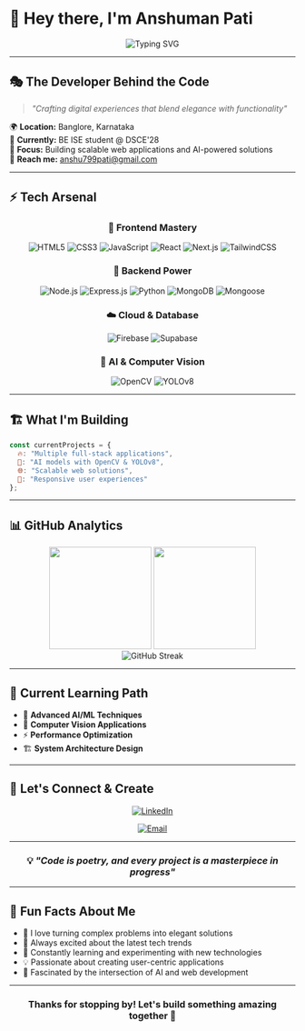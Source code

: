 # 🌟 Hey there, I'm **Anshuman Pati** 

<div align="center">

![Typing SVG](https://readme-typing-svg.herokuapp.com?font=Fira+Code&size=30&duration=3500&pause=1000&color=00D9FF&center=true&vCenter=true&width=500&lines=Full+Stack+Web+Developer;AI+%26+Computer+Vision+Enthusiast;Building+the+Future+%F0%9F%9A%80)

</div>

---

## 🎭 **The Developer Behind the Code**

> *"Crafting digital experiences that blend elegance with functionality"*

🌍 **Location:** Banglore, Karnataka  
💼 **Currently:** BE ISE student @ DSCE'28  
🎯 **Focus:** Building scalable web applications and AI-powered solutions  
📧 **Reach me:** anshu799pati@gmail.com

---

## ⚡ **Tech Arsenal**

<div align="center">

### 🎨 **Frontend Mastery**
![HTML5](https://img.shields.io/badge/HTML5-E34F26?style=for-the-badge&logo=html5&logoColor=white)
![CSS3](https://img.shields.io/badge/CSS3-1572B6?style=for-the-badge&logo=css3&logoColor=white)
![JavaScript](https://img.shields.io/badge/JavaScript-F7DF1E?style=for-the-badge&logo=javascript&logoColor=black)
![React](https://img.shields.io/badge/React-20232A?style=for-the-badge&logo=react&logoColor=61DAFB)
![Next.js](https://img.shields.io/badge/Next.js-000000?style=for-the-badge&logo=nextdotjs&logoColor=white)
![TailwindCSS](https://img.shields.io/badge/Tailwind_CSS-38B2AC?style=for-the-badge&logo=tailwind-css&logoColor=white)

### 🔧 **Backend Power**
![Node.js](https://img.shields.io/badge/Node.js-43853D?style=for-the-badge&logo=node.js&logoColor=white)
![Express.js](https://img.shields.io/badge/Express.js-404D59?style=for-the-badge)
![Python](https://img.shields.io/badge/Python-3776AB?style=for-the-badge&logo=python&logoColor=white)
![MongoDB](https://img.shields.io/badge/MongoDB-4EA94B?style=for-the-badge&logo=mongodb&logoColor=white)
![Mongoose](https://img.shields.io/badge/Mongoose-880000?style=for-the-badge&logoColor=white)

### ☁️ **Cloud & Database**
![Firebase](https://img.shields.io/badge/Firebase-039BE5?style=for-the-badge&logo=Firebase&logoColor=white)
![Supabase](https://img.shields.io/badge/Supabase-3ECF8E?style=for-the-badge&logo=supabase&logoColor=white)

### 🤖 **AI & Computer Vision**
![OpenCV](https://img.shields.io/badge/OpenCV-27338e?style=for-the-badge&logo=OpenCV&logoColor=white)
![YOLOv8](https://img.shields.io/badge/YOLOv8-00FFFF?style=for-the-badge&logoColor=black)

</div>

---

## 🏗️ **What I'm Building**

```javascript
const currentProjects = {
  🔥: "Multiple full-stack applications",
  🤖: "AI models with OpenCV & YOLOv8",
  🌐: "Scalable web solutions",
  📱: "Responsive user experiences"
};
```

---

## 📊 **GitHub Analytics**

<div align="center">
  <img height="180em" src="https://github-readme-stats.vercel.app/api?username=anshu2k24&show_icons=true&theme=tokyonight&include_all_commits=true&count_private=true"/>
  <img height="180em" src="https://github-readme-stats.vercel.app/api/top-langs/?username=anshu2k24&layout=compact&langs_count=8&theme=tokyonight"/>
</div>

<div align="center">
  <img src="https://github-readme-streak-stats.herokuapp.com/?user=anshu2k24&theme=tokyonight" alt="GitHub Streak" />
</div>

---

## 🎯 **Current Learning Path**

- 🧠 **Advanced AI/ML Techniques**
- 🔮 **Computer Vision Applications**  
- ⚡ **Performance Optimization**
- 🏗️ **System Architecture Design**

---

## 🤝 **Let's Connect & Create**

<div align="center">

[![LinkedIn](https://img.shields.io/badge/LinkedIn-0077B5?style=for-the-badge&logo=linkedin&logoColor=white)](https://www.linkedin.com/in/anshuman-pati-5575bb34a/)
<!--[![Twitter](https://img.shields.io/badge/Twitter-1DA1F2?style=for-the-badge&logo=twitter&logoColor=white)]([YOUR_TWITTER_URL])-->
<!--[![Portfolio](https://img.shields.io/badge/Portfolio-FF5722?style=for-the-badge&logo=google-chrome&logoColor=white)]([YOUR_PORTFOLIO_URL])-->
[![Email](https://img.shields.io/badge/Email-D14836?style=for-the-badge&logo=gmail&logoColor=white)](mailto:anshu799pati@gmail.com)

</div>

---

<div align="center">

### 💡 *"Code is poetry, and every project is a masterpiece in progress"*

<!--![Profile Views](https://komarev.com/ghpvc/?username=anshu2k24&color=brightgreen&style=for-the-badge)-->

<!--⭐ **From Anshuman Pati** - *Building tomorrow's web, today*-->

</div>

---

## 🎨 **Fun Facts About Me**

- 🚀 I love turning complex problems into elegant solutions
- 🎯 Always excited about the latest tech trends
- 🌱 Constantly learning and experimenting with new technologies
- 💡 Passionate about creating user-centric applications
- 🤖 Fascinated by the intersection of AI and web development

---

<div align="center">
<h3>Thanks for stopping by! Let's build something amazing together 🚀</h3>
</div>
